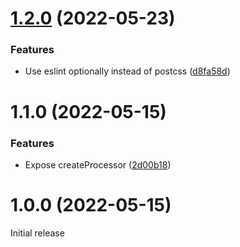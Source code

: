 # [1.2.0](https://github.com/prantlf/rollup-copy-transform-css/compare/v1.1.0...v1.2.0) (2022-05-23)


### Features

* Use eslint optionally instead of postcss ([d8fa58d](https://github.com/prantlf/rollup-copy-transform-css/commit/d8fa58d9abc890dfe8021a36e5051706ebcbdc82))

# 1.1.0 (2022-05-15)


### Features

* Expose createProcessor ([2d00b18](https://github.com/prantlf/rollup-copy-transform-css/commit/2d00b18a0ee93445416f2b6beb8b0e91e4c19ab6))



# 1.0.0 (2022-05-15)

Initial release
